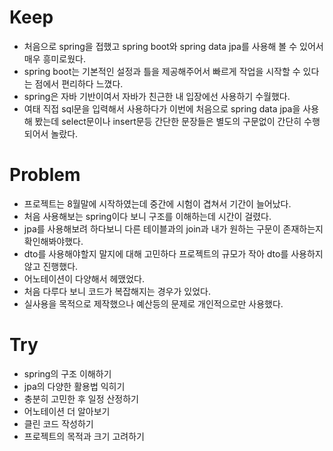 # Keep
- 처음으로 spring을 접했고 spring boot와 spring data jpa를 사용해 볼 수 있어서 매우 흥미로웠다.
- spring boot는 기본적인 설정과 틀을 제공해주어서 빠르게 작업을 시작할 수 있다는 점에서 편리하다 느꼈다.
- spring은 자바 기반이여서 자바가 친근한 내 입장에선 사용하기 수월했다.
- 여태 직접 sql문을 입력해서 사용하다가 이번에 처음으로 spring data jpa을 사용해 봤는데 select문이나 insert문등 간단한 문장들은 별도의 구문없이 간단히 수행되어서 놀랐다.

# Problem
- 프로젝트는 8월말에 시작하였는데 중간에 시험이 겹쳐서 기간이 늘어났다.
- 처음 사용해보는 spring이다 보니 구조를 이해하는데 시간이 걸렸다.
- jpa를 사용해보려 하다보니 다른 테이블과의 join과 내가 원하는 구문이 존재하는지 확인해봐야했다.
- dto를 사용해야할지 말지에 대해 고민하다 프로젝트의 규모가 작아 dto를 사용하지 않고 진행했다.
- 어노테이션이 다양해서 헤맸었다.
- 처음 다루다 보니 코드가 복잡해지는 경우가 있었다.
- 실사용을 목적으로 제작했으나 예산등의 문제로 개인적으로만 사용했다.


# Try
- spring의 구조 이해하기
- jpa의 다양한 활용법 익히기
- 충분히 고민한 후 일정 산정하기
- 어노테이션 더 알아보기
- 클린 코드 작성하기
- 프로젝트의 목적과 크기 고려하기

